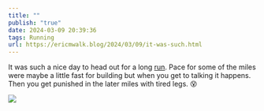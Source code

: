```yaml
---
title: ""
publish: "true"
date: 2024-03-09 20:39:36
tags: Running
url: https://ericmwalk.blog/2024/03/09/it-was-such.html
---
```


It was such a nice day to head out for a long [run](https://strava.com/activities/10926013025). Pace for some of the miles were maybe a little fast for building but when you get to talking it happens. Then you get punished in the later miles with tired legs. 😵

![](https://ericmwalk.blog/uploads/2024/img-8186.jpeg)